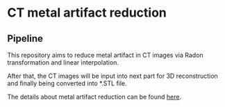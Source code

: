 # CT metal artifact reduction

## Pipeline

This repository aims to reduce metal artifact in CT images via Radon transformation and linear interpolation.

After that, the CT images will be input into next part for 3D reconstruction and finally being converted into \*.STL file.

The details about metal artifact reduction can be found [here](https://luoxubo.github.io/2022/06/28/CT%E4%BC%AA%E5%BD%B1%E5%8E%BB%E9%99%A4/).
